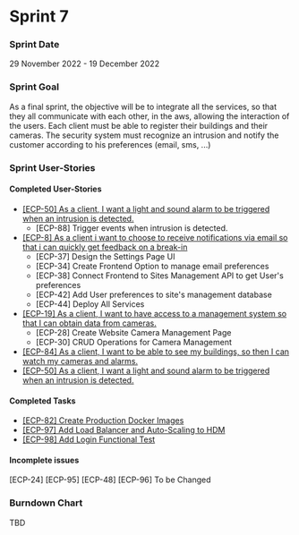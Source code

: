 # Sprint 7

### Sprint Date
29 November 2022 - 19 December 2022

### Sprint Goal
As a final sprint, the objective will be to integrate all the services, so that they all communicate with each other, in the aws, allowing the interaction of the users. Each client must be able to register their buildings and their cameras. The security system must recognize an intrusion and notify the customer according to his preferences (email, sms, ...)

### Sprint User-Stories
#### Completed User-Stories
* [[ECP-50] As a client, I want a light and sound alarm to be triggered when an intrusion is detected.](https://es-project.atlassian.net/browse/ECP-50)
    * [ECP-88] Trigger events when intrusion is detected.
* [[ECP-8] As a client i want to choose to receive notifications  via email so that i can quickly get feedback on a break-in](https://es-project.atlassian.net/browse/ECP-8)
    * [ECP-37] Design the Settings Page UI
    * [ECP-34] Create Frontend Option to manage email preferences
    * [ECP-38] Connect Frontend to Sites Management API to get User's preferences
    * [ECP-42] Add User preferences to site's management database
    * [ECP-44] Deploy All Services
* [[ECP-19] As a client, I want to have access to a management system so that I can obtain data from cameras.](https://es-project.atlassian.net/browse/ECP-19)
    * [ECP-28] Create Website Camera Management Page
    * [ECP-30] CRUD Operations for Camera Management
* [[ECP-84] As a client, I want to be able to see my buildings, so then I can watch my cameras and alarms.](https://es-project.atlassian.net/browse/ECP-84)
* [[ECP-50] As a client, I want a light and sound alarm to be triggered when an intrusion is detected.](https://es-project.atlassian.net/browse/ECP-50)

#### Completed Tasks
* [[ECP-82] Create Production Docker Images](https://es-project.atlassian.net/browse/ECP-82)
* [[ECP-97] Add Load Balancer and Auto-Scaling to HDM](https://es-project.atlassian.net/browse/ECP-97)
* [[ECP-98] Add Login Functional Test](https://es-project.atlassian.net/browse/ECP-98)

#### Incomplete issues
[ECP-24]
[ECP-95]
[ECP-48]
[ECP-96]
To be Changed


### Burndown Chart

TBD
